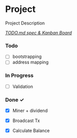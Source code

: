 # Project

Project Description

<em>[TODO.md spec & Kanban Board](https://bit.ly/3fCwKfM)</em>

### Todo

- [ ] bootstrapping  
- [ ] address mapping  

### In Progress

- [ ] Validation  

### Done ✓

- [x] Miner + dividend  
- [x] Broadcast Tx  
- [x] Calculate Balance  

